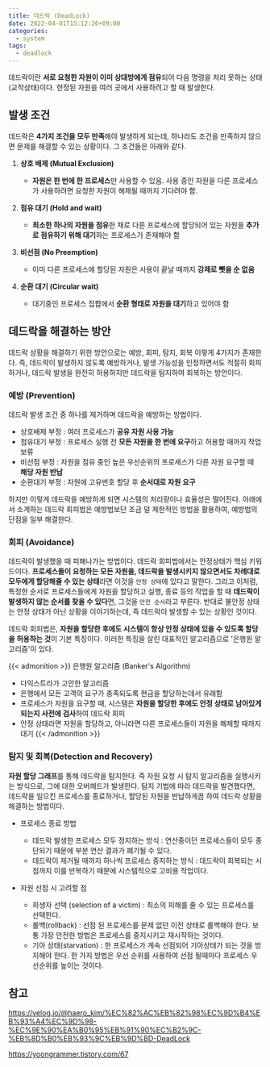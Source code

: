 ```yaml
---
title: 데드락 (DeadLock)
date: 2022-04-01T15:12:26+09:00
categories:
  - system
tags: 
  - deadlock
---
```


데드락이란 **서로 요청한 자원이 이미 상대방에게 점유**되어 다음 명령을 처리 못하는 상태(교착상태)이다. 한정된 자원을 여러 곳에서 사용하려고 할 때 발생한다.


## 발생 조건
데드락은 **4가지 조건을 모두 만족**해야 발생하게 되는데, 하나라도 조건을 만족하지 않으면 문제를 해결할 수 있는 상황이다. 그 조건들은 아래와 같다.

1. **상호 배제 (Mutual Exclusion)**
    - **자원은 한 번에 한 프로세스**만 사용할 수 있음. 사용 중인 자원을 다른 프로세스가 사용하려면 요청한 자원이 해제될 때까지 기다려야 함.

2. **점유 대기 (Hold and wait)**
    - **최소한 하나의 자원을 점유**한 채로 다른 프로세스에 할당되어 있는 자원을 **추가로 점유하기 위해 대기**하는 프로세스가 존재해야 함

3. **비선점 (No Preemption)**
    - 이미 다른 프로세스에 할당된 자원은 사용이 끝날 때까지 **강제로 뺏을 순 없음**

4. **순환 대기 (Circular wait)**
    - 대기중인 프로세스 집합에서 **순환 형태로 자원을 대기**하고 있어야 함

## 데드락을 해결하는 방안

데드락 상황을 해결하기 위한 방안으로는 예방, 회피, 탐지, 회복 이렇게 4가지가 존재한다. 즉, 데드락이 발생하지 않도록 예방하거나, 발생 가능성을 인정하면서도 적절히 회피하거나, 데드락 발생을 완전히 허용하지만 데드락을 탐지하여 회복하는 방안이다.

### 예방 (Prevention)
데드락 발생 조건 중 하나를 제거하며 데드락을 예방하는 방법이다.

* 상호배제 부정 : 여러 프로세스가 **공유 자원 사용 가능**
* 점유대기 부정 : 프로세스 실행 전 **모든 자원을 한 번에 요구**하고 허용할 때까지 작업 보류
* 비선점 부정 : 자원을 점유 중인 높은 우선순위의 프로세스가 다른 자원 요구할 때 **해당 자원 반납**
* 순환대기 부정 : 자원에 고유번호 할당 후 **순서대로 자원 요구**

하지만 이렇게 데드락을 예방하게 되면 시스템의 처리량이나 효율성은 떨어진다. 아래에서 소계하는 데드락 회피법은 예방법보단 조금 덜 제한적인 방법을 활용하여, 예방법의 단점을 일부 해결한다.

### 회피 (Avoidance)

데드락이 발생했을 때 피해나가는 방법이다. 데드락 회피법에서는 안정상태가 핵심 키워드이다. **프로세스들이 요청하는 모든 자원을, 데드락을 발생시키지 않으면서도 차례대로 모두에게 할당해줄 수 있는 상태**라면 이것을 `안정 상태`에 있다고 말한다. 그리고 이처럼, 특정한 순서로 프로세스들에게 자원을 할당하고 실행, 종료 등의 작업을 할 때 **데드락이 발생하지 않는 순서를 찾을 수 있다**면, 그것을 `안전 순서`라고 부른다. 반대로 불안정 상태는 안정 상태가 아닌 상황을 이야기하는데, 즉 데드락이 발생할 수 있는 상황인 것이다.

데드락 회피법은, **자원을 할당한 후에도 시스템이 항상 안정 상태에 있을 수 있도록 할당을 허용하는 것**이 기본 특징이다. 이러한 특징을 살린 대표적인 알고리즘으로 '은행원 알고리즘'이 있다.

{{< admonition >}}
은행원 알고리즘 (Banker's Algorithm)
* 다익스트라가 고안한 알고리즘
* 은행에서 모든 고객의 요구가 충족되도록 현금을 할당하는데서 유래함
* 프로세스가 자원을 요구할 때, 시스템은 **자원을 할당한 후에도 안정 상태로 남아있게 되는지 사전에 검사**하여 데드락 회피
* 안정 상태라면 자원을 할당하고, 아니라면 다른 프로세스들이 자원을 해제할 때까지 대기
{{< /admonition >}}

### 탐지 및 회복(Detection and Recovery)
**자원 할당 그래프**를 통해 데드락을 탐지한다. 즉 자원 요청 시 탐지 알고리즘을 실행시키는 방식으로, 그에 대한 오버헤드가 발생한다. 탐지 기법에 따라 데드락을 발견했다면, 데드락을 일으킨 프로세스를 종료하거나, 할당된 자원을 반납하게끔 하여 데드락 상황을 해결하는 방법이다.

- 프로세스 종료 방법
  - 데드락 발생한 프로세스 모두 정지하는 방식 : 연산중이던 프로세스들이 모두 중단되기 때문에 부분 연산 결과가 폐기될 수 있다.
  - 데드락이 제거될 때까지 하나씩 프로세스 중지하는 방식 : 데드락이 회복되는 시점까지 이를 반복하기 때문에 시스템적으로 고비용 작업이다.

- 자원 선점 시 고려할 점
  - 희생자 선택 (selection of a victim) : 최소의 피해를 줄 수 있는 프로세스를 선택한다.
  - 롤백(rollback) : 선점 된 프로세스를 문제 없던 이전 상태로 롤백해야 한다. 보통 가장 안전한 방법은 프로세스를 중지시키고 재시작하는 것이다.
  - 기아 상태(starvation) : 한 프로세스가 계속 선점되어 기아상태가 되는 것을 방지해야 한다. 한 가지 방법은 우선 순위를 사용하여 선점 될때마다 프로세스 우선순위를 높이는 것이다.

## 참고
https://velog.io/@haero_kim/%EC%82%AC%EB%82%98%EC%9D%B4%EB%93%A4%EC%9D%98-%EC%9E%90%EA%B0%95%EB%91%90%EC%B2%9C-%EB%8D%B0%EB%93%9C%EB%9D%BD-DeadLock

https://yoongrammer.tistory.com/67

